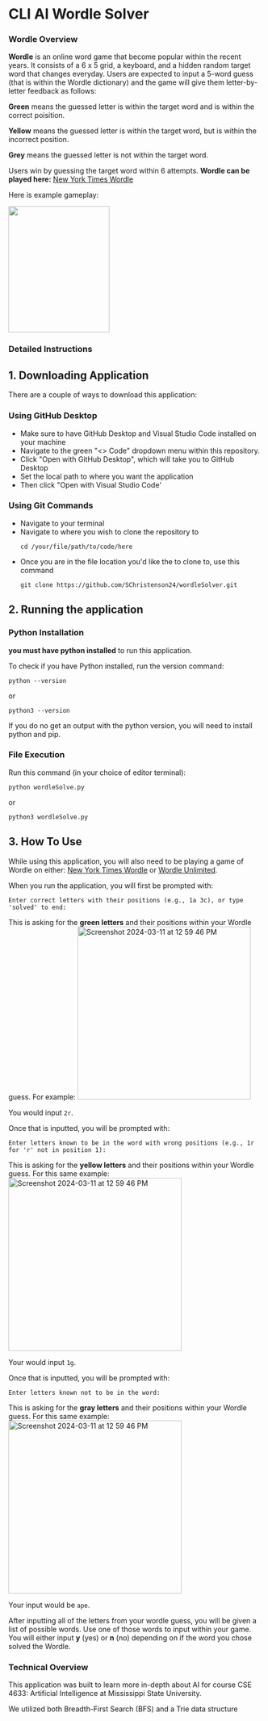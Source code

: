 # CLI AI Wordle Solver
### Wordle Overview

**Wordle** is an online word game that become popular within the recent years. It consists of a 6 x 5 grid, a keyboard, and a hidden random target word that changes everyday. Users are expected to input a 5-word guess (that is within the Wordle dictionary) and the game will give them letter-by-letter feedback as follows:

**Green** means the guessed letter is within the target word and is within the correct poisition.

**Yellow** means the guessed letter is within the target word, but is within the incorrect position.

**Grey** means the guessed letter is not within the target word.

Users win by guessing the target word within 6 attempts. **Wordle can be played here:** [New York Times Wordle](https://www.nytimes.com/games/wordle/index.html)
 
Here is example gameplay:


<img src="https://github.com/SChristenson24/wordleSolver/assets/124697781/5ed6f369-2f0c-43f5-9588-1b8e24cd6144" width="200" height="250"/>




### Detailed Instructions

## 1. Downloading Application
There are a couple of ways to download this application:
### Using GitHub Desktop
- Make sure to have GitHub Desktop and Visual Studio Code installed on your machine
- Navigate to the green "<> Code" dropdown menu within this repository.
- Click "Open with GitHub Desktop", which will take you to GitHub Desktop
- Set the local path to where you want the application
- Then click "Open with Visual Studio Code'

### Using Git Commands
- Navigate to your terminal
- Navigate to where you wish to clone the repository to
  ```
  cd /your/file/path/to/code/here
  ```
- Once you are in the file location you'd like the to clone to, use this command
  ```
  git clone https://github.com/SChristenson24/wordleSolver.git
  ```
## 2. Running the application
### Python Installation
**you must have python installed** to run this application.

To check if you have Python installed, run the version command:
```
python --version
```
or
```
python3 --version
```
If you do no get an output with the python version, you will need to install python and pip.

### File Execution
Run this command (in your choice of editor terminal):
```
python wordleSolve.py
```
or
```
python3 wordleSolve.py
```
## 3. How To Use 
While using this application, you will also need to be playing a game of Wordle on either:
[New York Times Wordle](https://www.nytimes.com/games/wordle/index.html)
or
[Wordle Unlimited](https://wordleunlimited.org/).

When you run the application, you will first be prompted with: 
```
Enter correct letters with their positions (e.g., 1a 3c), or type 'solved' to end:
```
This is asking for the **green letters** and their positions within your Wordle guess. For example:
<img width="343" alt="Screenshot 2024-03-11 at 12 59 46 PM" src="https://github.com/SChristenson24/wordleSolver/assets/124697781/736f186f-4801-4d30-8658-5423a41b2bc7">

You would input ``` 2r ```.

Once that is inputted, you will be prompted with:
```
Enter letters known to be in the word with wrong positions (e.g., 1r for 'r' not in position 1):
```
This is asking for the **yellow letters** and their positions within your Wordle guess. For this same example:
<img width="343" alt="Screenshot 2024-03-11 at 12 59 46 PM" src="https://github.com/SChristenson24/wordleSolver/assets/124697781/736f186f-4801-4d30-8658-5423a41b2bc7">

Your would input ``` 1g ```.

Once that is inputted, you will be prompted with:
```
Enter letters known not to be in the word:
```
This is asking for the **gray letters** and their positions within your Wordle guess. For this same example:
<img width="343" alt="Screenshot 2024-03-11 at 12 59 46 PM" src="https://github.com/SChristenson24/wordleSolver/assets/124697781/736f186f-4801-4d30-8658-5423a41b2bc7">


Your input would be ```ape```.

After inputting all of the letters from your wordle guess, you will be given a list of possible words. Use one of those words to input within your game. You will either input **y** (yes) or **n** (no) depending on if the word you chose solved the Wordle. 


### Technical Overview

This application was built to learn more in-depth about AI for course CSE 4633: Artificial Intelligence at Mississippi State University. 

We utilized both Breadth-First Search (BFS) and a Trie data structure
